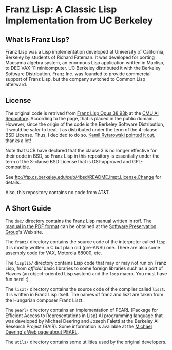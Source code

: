 # Franz Lisp: A Classic Lisp Implementation from UC Berkeley

## What Is Franz Lisp?

Franz Lisp was a Lisp implementation developed at University of California,
Berkeley by students of Richard Fateman. It was developed for porting Macsyma
algebra system, an enormous Lisp application written in Maclisp, to DEC VAX-11
minicomputer. UC Berkeley distributed it with the Berkeley Software
Distribution. Franz Inc. was founded to provide commercial support of Franz
Lisp, but the company switched to Common Lisp afterward.

## License

The original code is retrived from [Franz Lisp Opus 38.93b][op38.93b] at the
[CMU AI Repository][ai]. According to the page, that is placed in the public
domain. However, since the origin of the code is the Berkeley Software
Distribution, it would be safer to treat it as distributed under the term of
the 4-clause BSD License. Thus, I decided to do so. [Kamil Rytarowski pointed
it out](https://github.com/omasanori/franz-lisp/issues/1#issuecomment-302843065),
thanks a lot!

Note that UCB have declared that the clause 3 is no longer effective for their
code in BSD, so Franz Lisp in this repository is essentially under the term of
the 3-clause BSD License that is OSI-approved and GPL-compatible.

See ftp://ftp.cs.berkeley.edu/pub/4bsd/README.Impt.License.Change for details.

Also, this repository contains no code from AT&T.

## A Short Guide

The `doc/` directory contains the Franz Lisp manual written in roff. The
[manual in the PDF format][manual] can be obtained at the [Software
Preservation Group][spg]'s Web site.

The `franz/` directory contains the source code of the interpreter called
`lisp`. It is mostly written in C but plain old (pre-ANSI) one. There are also
some assembly code for VAX, Motorola 68000, etc.

The `lisplib/` directory contains Lisp code that may or may not run on Franz
Lisp, from *official* basic libraries to some foreign libraries such as a port
of Flavors (an object-oriented Lisp system) and the `loop` macro. You must have
fun here! :)

The `liszt/` directory contains the source code of the compiler called `liszt`.
It is written in Franz Lisp itself. The names of franz and liszt are taken from
the Hungarian composer Franz Liszt.

The `pearl/` directory contains an implementation of PEARL (Package for
Efficient Access to Representations in Lisp) AI programming language that was
developed by Michael Deering and Joseph Faletti at the Berkeley AI Research
Project (BAIR). Some information is available at the [Michael Deering's Web
page about PEARL][pearl].

The `utils/` directory contains some utilities used by the original developers.

[ai]: http://www.cs.cmu.edu/afs/cs.cmu.edu/project/ai-repository/ai/0.html
[manual]: http://www.softwarepreservation.org/projects/LISP/franz/Franz_Lisp_July_1983.pdf
[op38.93b]: http://www.cs.cmu.edu/afs/cs/project/ai-repository/ai/lang/others/franzlsp/op38_93b/0.html
[pearl]: http://michaelfrankdeering.com/Projects/AI/PEARL/PEARL.html
[spg]: http://www.softwarepreservation.org/
